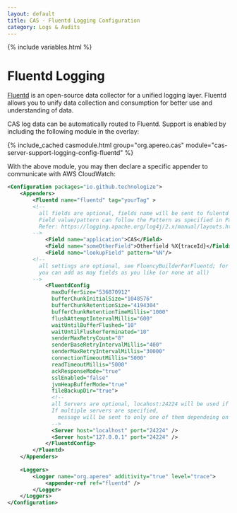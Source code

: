 ```yaml
---
layout: default
title: CAS - Fluentd Logging Configuration
category: Logs & Audits
---
```


{% include variables.html %}

# Fluentd Logging

[Fluentd](https://docs.fluentd.org/) is an open-source data collector for a unified logging layer. 
Fluentd allows you to unify data collection and consumption for better use and understanding of data.

CAS log data can be automatically routed to Fluentd. Support is enabled by including the following module in the overlay:

{% include_cached casmodule.html group="org.apereo.cas" module="cas-server-support-logging-config-fluentd" %}

With the above module, you may then declare a specific appender to communicate with AWS CloudWatch:

```xml
<Configuration packages="io.github.technologize">
    <Appenders>
        <Fluentd name="fluentd" tag="yourTag" >
        <!-- 
          all fields are optional, fields name will be sent to fulentd as a key in json
          Field value/pattern can follow the Pattern as specified in PatternLayout  
          Refer: https://logging.apache.org/log4j/2.x/manual/layouts.html#PatternLayout
        -->
            <Field name="application">CAS</Field>
            <Field name="someOtherField">Otherfield %X{traceId}</Field>
            <Field name="lookupField" pattern="%N"/>   
        <!-- 
          all settings are optional, see FluencyBuilderForFluentd; for default values
          you can add as may fields as you like (or none at all)
        -->
            <FluentdConfig 
              maxBufferSize="536870912"
              bufferChunkInitialSize="1048576"
              bufferChunkRetentionSize="4194304"
              bufferChunkRetentionTimeMillis="1000"
              flushAttemptIntervalMillis="600"
              waitUntilBufferFlushed="10"
              waitUntilFlusherTerminated="10"
              senderMaxRetryCount="8"
              senderBaseRetryIntervalMillis="400"
              senderMaxRetryIntervalMillis="30000"
              connectionTimeoutMillis="5000"
              readTimeoutMillis="5000"
              ackResponseMode="true"
              sslEnabled="false"
              jvmHeapBufferMode="true"
              fileBackupDir="true">
              <!-- 
              all Servers are optional, locahost:24224 will be used if none are specified
              If multiple servers are specified,
                message will be sent to only one of them dependeing on availability
              --> 
              <Server host="localhost" port="24224" />
              <Server host="127.0.0.1" port="24224" />    
            </FluentdConfig>
        </Fluentd>
    </Appenders>
    
    <Loggers>
        <Logger name="org.apereo" additivity="true" level="trace">
            <appender-ref ref="fluentd" />
        </Logger>
    </Loggers>
</Configuration>
```


